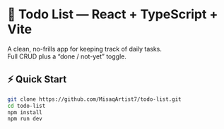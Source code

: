 # 📝 Todo List — React + TypeScript + Vite

A clean, no-frills app for keeping track of daily tasks.  
Full CRUD plus a “done / not-yet” toggle.

## ⚡ Quick Start

```bash
git clone https://github.com/MisaqArtist7/todo-list.git
cd todo-list
npm install
npm run dev

